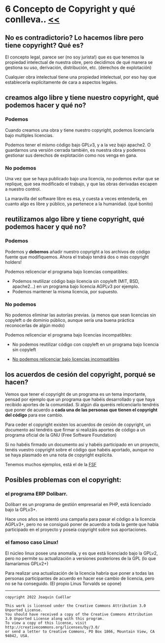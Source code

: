 # 6 Concepto de Copyright y qué conlleva.. [<<](../README.md)

## No es contradictorio? Lo hacemos libre pero tiene copyright? Qué es?

El concepto legal, parece ser (no soy jurista!) que es que tenemos la propiedad intelectual de nuestra obre, pero decidimos de qué manera se gestiona su uso, derivación, distribución, etc. (derechos de explotación)

Cualquier obra intelectual tiene una propiedad intelectual, por eso hay que establecerla explícitamente de cara a aspectos legales.

## creamos algo libre y tiene nuestro copyright, qué podemos hacer y qué no?

### Podemos

Cuando creamos una obra y tiene nuestro copyright, podemos licenciarla bajo multiples licencias.

Podemos tener el mismo código bajo GPLv3, y a la vez bajo apache2. O guardarnos una versión cerrada también, es nuestra obra y podemos gestionar sus derechos de explotación como nos venga en gana.

### No podemos

Una vez que se haya publicado bajo una licencia, no podemos evitar que se replique, que sea modificado el trabajo, y que las obras derivadas escapen a nuestro control.

La maravilla del software libre es esa, y cuesta a veces entenderla, en cuanto algo es libre y público, ya pertenece a la humanidad. (qué bonito)

## reutilizamos algo libre y tiene copyright, qué podemos hacer y qué no?

### Podemos

Podemos y **debemos** añadir nuestro copyright a los archivos de código fuente que modifiquemos. Ahora el trabajo tendrá dos o más copyright holders!

Podemos relicenciar el programa bajo licencias compatibles:

+ Podemos reutilizar código bajo licencia sin copyleft (MIT, BSD, apache2...) en un programa bajo licencia AGPLv3 por ejemplo.
+ Podemos mantener la misma licencia, por supuesto.


### No podemos

No podemos eliminar las autorías previas. (a menos que sean licencias sin copyleft o de dominio público, aunque sería una buena práctica reconocerlas de algún modo)

Podemos relicenciar el programa bajo licencias incompatibles:

+ No podemos reutilizar código con copyleft en un programa bajo licencia sin copyleft

+ [No podemos relicenciar bajo licencias incompatibles](https://www.gnu.org/licenses/license-list.es.html)

## los acuerdos de cesión del copyright, porqué se hacen?

Vemos que tener el copyright de un programa es un tema importante, pensad por ejemplo que un programa que habéis desarrollado y que haya recibido aportes de la comunidad. Si algún día queréis relicenciarlo tendréis que poner de acuerdo a **cada una de las personas que tienen el copyright del código** para ese cambio.

Para ceder el copyright existen los acuerdos de cesión de copyright, un documento así tendréis que firmar si realizáis aportes de código a un programa oficial de la GNU (Free Software Foundation)

Si no habéis firmado un documento así y habéis participado en un proyecto, tenéis vuestro copyright sobre el código que habéis aportado, aunque no se haya plasmado en una nota de copyright explícita.

Tenemos muchos ejemplos, está el de la [FSF](https://www.gnu.org/licenses/why-assign.html)

## Posibles problemas con el copyright:

### el programa ERP Dolibarr.

Dolibarr es un programa de gestión empresarial en PHP, está licenciado bajo la GPLv3+.

Hace unos años se intentó una campaña para pasar el código a la licencia AGPLv3+, pero no se consiguió poner de acuerdo a toda la gente que había participado en el proyecto y poseía copyright sobre sus aportaciones.

### el famoso caso Linux!

El núcleo linux posee una anomalía, y es que está licenciado bajo la GPLv2, pero no permite su actualización a versiones posteriores de la GPL (lo que llamaríamos GPLv2+)

Para realizar una actualización de la licencia habría que poner a todas las personas participantes de acuerdo en hacer ese cambio de licencia, pero no se ha conseguido. (El propio Linus Torvalds se opone)

***

```
copyright 2022 Joaquín Cuéllar

This work is licensed under the Creative Commons Attribution 3.0 Unported License. 
You should have received a copy of the Creative Commons Attribution 3.0 Unported License along with this program.
To view a copy of this license, visit http://creativecommons.org/licenses/by/3.0/
or send a letter to Creative Commons, PO Box 1866, Mountain View, CA 94042, USA.
```

